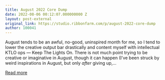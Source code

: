 ```yaml
---
title: August 2022 Core Dump
date: 2022-08-06 00:12:07.000000000 Z
layout: post-external
original_link: https://studio.ribbonfarm.com/p/august-2022-core-dump
author: 100041
---
```


August tends to be an awful, no-good, uninspired month for me, so I tend to lower the creative output bar drastically and content myself with intellectual KTLO ops — Keep The Lights On. There is not much point trying to be creative or imaginative in August, though it can happen (I’ve been struck by weird inspirations in August, but only _after_ giving up,…

[Read more](https://studio.ribbonfarm.com/p/august-2022-core-dump)

